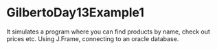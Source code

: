 # GilbertoDay13Example1

It simulates a program where you can find products by name, check out prices etc. Using J.Frame, connecting to an oracle database.
